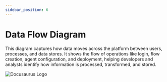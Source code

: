 ```yaml
---
sidebar_position: 6
---
```


# Data Flow Diagram


This diagram captures how data moves across the platform between users, processes, and data stores. It shows the flow of operations like login, flow creation, agent configuration, and deployment, helping developers and analysts identify how information is processed, transformed, and stored. 

![Docusaurus Logo](/img/data-flow-diagram.png)

